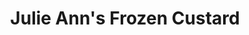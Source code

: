 ---
title: "Julie Ann's Frozen Custard"
url: /crystal-lake/julie-anns-frozen-custard/
shop: Eisprodukte
---